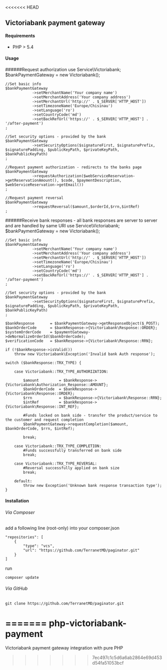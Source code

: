 <<<<<<< HEAD
## Victoriabank payment gateway

#### Requirements
* PHP > 5.4

#### Usage

######Request authorization
    use Service\Victoriabank;
    $bankPaymentGateway = new Victoriabank();

    //Set basic info
    $bankPaymentGateway
                ->setMerchantName('Your company name')
                ->setMerchantAddress('Your company address')
                ->setMerchantUrl('http://' . $_SERVER['HTTP_HOST'])
                ->setTimezoneName('Europe/Chisinau')
                ->setLanguage('ro')
                ->setCountryCode('md')
                ->setBackRefUrl('https://' . $_SERVER['HTTP_HOST'] . '/after-payment')
    ;

    //Set security options - provided by the bank
    $bankPaymentGateway
                ->setSecurityOptions($signatureFirst, $signaturePrefix, $signaturePadding, $publicKeyPath, $privateKeyPath, $bankPublicKeyPath)
    ;

    //Request payment authorization - redirects to the banks page
    $bankPaymentGateway
                ->requestAuthorization($webServiceReservation->getReservationAmount(), $code, $paymentDescription, $webServiceReservation->getEmail())
    ;

    //Request payment reversal
    $bankPaymentGateway
                ->requestReversal($amount,$orderId,$rrn,$intRef)
    ;

######Receive bank responses - all bank responses are server to server and are handled by same URI
    use Service\Victoriabank;
    $bankPaymentGateway = new Victoriabank();

    //Set basic info
    $bankPaymentGateway
                ->setMerchantName('Your company name')
                ->setMerchantAddress('Your company address')
                ->setMerchantUrl('http://' . $_SERVER['HTTP_HOST'])
                ->setTimezoneName('Europe/Chisinau')
                ->setLanguage('ro')
                ->setCountryCode('md')
                ->setBackRefUrl('https://' . $_SERVER['HTTP_HOST'] . '/after-payment')
    ;

    //Set security options - provided by the bank
    $bankPaymentGateway
                ->setSecurityOptions($signatureFirst, $signaturePrefix, $signaturePadding, $publicKeyPath, $privateKeyPath, $bankPublicKeyPath)
    ;

    $bankResponse       = $bankPaymentGateway->getResponseObject($_POST);
    $bankOrderCode      = $bankResponse->{Victoriabank\Response::ORDER};
    $systemOrderCode    = $paymentGateway->deNormalizeOrderId($bankOrderCode);
    $verificationCode   = $bankResponse->{Victoriabank\Response::RRN};

    if (!$bankResponse->isValid())
        throw new Victoriabank\Exception('Invalid bank Auth response');

    switch ($bankResponse::TRX_TYPE) {

        case Victoriabank::TRX_TYPE_AUTHORIZATION:

            $amount         = $bankResponse->{Victoriabank\Authorization_Response::AMOUNT};
            $bankOrderCode  = $bankResponse->{Victoriabank\Response::ORDER};
            $rrn            = $bankResponse->{Victoriabank\Response::RRN};
            $intRef         = $bankResponse->{Victoriabank\Response::INT_REF};

            #Funds locked on bank side - transfer the product/service to the customer and request completion
            $bankPaymentGateway->requestCompletion($amount, $bankOrderCode, $rrn, $intRef);

            break;

        case Victoriabank::TRX_TYPE_COMPLETION:
            #Funds successfully transferred on bank side
            break;

        case Victoriabank::TRX_TYPE_REVERSAL:
            #Reversal successfully applied on bank size
            break;

        default:
            throw new Exception('Unknown bank response transaction type');
    }


#### Installation

###### Via Composer
add a following line (root-only) into your composer.json

    "repositories": [
        {
            "type": "vcs",
            "url": "https://github.com/TerranetMD/paginator.git"
        }
    ]

run

    composer update

###### Via GitHub

    git clone https://github.com/TerranetMD/paginator.git
=======
php-victoriabank-payment
========================

Victoriabank payment gateway integration with pure PHP
>>>>>>> 7ec497c1c5d6a6ab2864e69d453d54fa51053bcf

